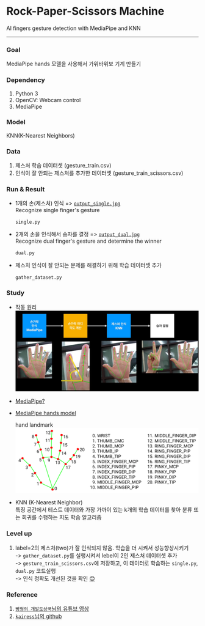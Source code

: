 # Rock-Paper-Scissors Machine
AI fingers gesture detection with MediaPipe and KNN

---
### Goal
MediaPipe hands 모델을 사용해서 가위바위보 기계 만들기

### Dependency
1. Python 3
2. OpenCV: Webcam control
3. MediaPipe

### Model
KNN(K-Nearest Neighbors)

### Data
1. 제스처 학습 데이터셋 (gesture_train.csv)
2. 인식이 잘 안되는 제스처를 추가한 데이터셋 (gesture_train_scissors.csv)

### Run & Result
- 1개의 손(제스처) 인식 => [`output_single.jpg`](https://github.com/koalalovepabro/KaggleStudy/blob/master/TP_02_Rock-Paper-Scissors%20Machine/output/output_single.jpg)  
  Recognize single finger's gesture
    ```
    single.py
    ```
- 2개의 손을 인식해서 승자를 결정 => [`output_dual.jpg`](https://github.com/koalalovepabro/KaggleStudy/blob/master/TP_02_Rock-Paper-Scissors%20Machine/output/output_dual.jpg)  
Recognize dual finger's gesture and determine the winner
    ```
    dual.py
    ```
- 제스처 인식이 잘 안되는 문제를 해결하기 위해 학습 데이터셋 추가
    ```
    gather_dataset.py
    ```

### Study
- 작동 원리
![img.png](data/img.png)   


- [MediaPipe?](https://mediapipe.dev/)
  

- [MediaPipe hands model](https://google.github.io/mediapipe/solutions/hands.html#hand-landmark-model)

  hand landmark![img_1.png](data/img_1.png)


- KNN (K-Nearest Neighbor)  
  특징 공간에서 테스트 데이터와 가장 가까이 있는 k개의 학습 데이터를 찾아 분류 또는 회귀를 수행하는 지도 학습 알고리즘

### Level up
1. label=2의 제스처(two)가 잘 인식되지 않음. 학습을 더 시켜서 성능향상시키기  
   -> `gather_dataset.py`를 실행시켜서 lebel이 2인 제스처 데이터셋 추가  
   -> `gesture_train_scissors.csv`에 저장하고, 이 데이터로 학습하는 `single.py`, `dual.py` 코드실행  
   -> 인식 정확도 개선된 것을 확인 [😊](https://github.com/koalalovepabro/KaggleStudy/blob/master/TP_02_Rock-Paper-Scissors%20Machine/output/output_dual.jpg)

### Reference
1. [`빵형의 개발도상국`님의 유튜브 영상](https://www.youtube.com/watch?v=udeQhZHx-00)
2. [`kairess`님의 github](https://github.com/kairess/Rock-Paper-Scissors-Machine)
